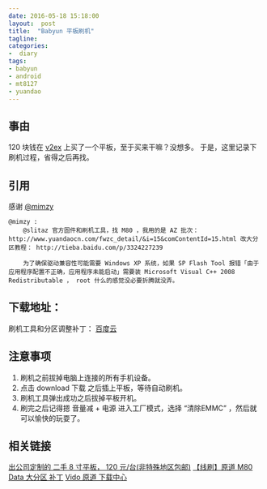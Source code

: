 ```yaml
---
date: 2016-05-18 15:18:00
layout:  post
title:  "Babyun 平板刷机"
tagline:
categories:
-  diary
tags:
- babyun
- android
- mt8127
- yuandao
---
```


## 事由

120 块钱在 [v2ex](http://www.v2ex.com/t/276507?p=1) 上买了一个平板，至于买来干嘛？没想多。
于是，这里记录下刷机过程，省得之后再找。

## 引用
感谢 [@mimzy](http://www.v2ex.com/t/276507?p=1)

    @mimzy :
        @slitaz 官方固件和刷机工具，找 M80 ，我用的是 AZ 批次： http://www.yuandaocn.com/fwzc_detail/&i=15&comContentId=15.html 改大分区教程： http://tieba.baidu.com/p/3324227239 
        
        为了确保驱动兼容性可能需要 Windows XP 系统，如果 SP Flash Tool 报错「由于应用程序配置不正确，应用程序未能启动」需要装 Microsoft Visual C++ 2008 Redistributable ， root 什么的感觉没必要折腾就没弄。

## 下载地址：
刷机工具和分区调整补丁： [百度云](https://pan.baidu.com/s/1eRL86Eu)

## 注意事项
1. 刷机之前拔掉电脑上连接的所有手机设备。
2. 点击 download 下载 之后插上平板，等待自动刷机。
3. 刷机工具弹出成功之后拔掉平板开机。
4. 刷完之后记得摁 音量减 + 电源 进入工厂模式，选择 “清除EMMC” ，然后就可以愉快的玩耍了。

## 相关链接
[出公司定制的 二手 8 寸平板， 120 元/台(非特殊地区包邮)](http://www.v2ex.com/t/276507?p=1)
[【线刷】原道 M80 Data 大分区 补丁](http://tieba.baidu.com/p/3324227239?see_lz=1)
[Vido 原道 下载中心](http://www.yuandaocn.com/fwzc_detail/&i=15&comContentId=15.html)

